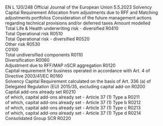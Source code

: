 EN  L 120/248 Official Journal of the European Union 5.5.2023
 Solvency Capital 
Requirement  Allocation from adjustments 
due to RFF and Matching 
adjustments portfolios  Consideration of the future 
management actions regarding 
technical provisions and/or 
deferred taxes  Amount modelled  
Total Life & Health underwriting risk - diversified  R0410  
Total Operational risk  R0510  
Total Operational risk - diversified  R0520  
Other risk  R0530  
C0100  
Total undiversified components  R0110  
Diversification  R0060  
Adjustment due to RFF/MAP nSCR aggregation  R0120  
Capital requirement for business operated in accordance with Art. 4 of Directive 
2003/41/EC  R0160  
Solvency Capital Requirement calculated on the basis of Art. 336 (a) of Delegated 
Regulation (EU) 2015/35, excluding capital add-on  R0200  
Capital add-ons already set  R0210  
of which, capital add-ons already set - Article 37 (1) Type a  R0211  
of which, capital add-ons already set - Article 37 (1) Type b  R0212  
of which, capital add-ons already set - Article 37 (1) Type c  R0213  
of which, capital add-ons already set - Article 37 (1) Type d  R0214  
Consolidated Group SCR  R0220